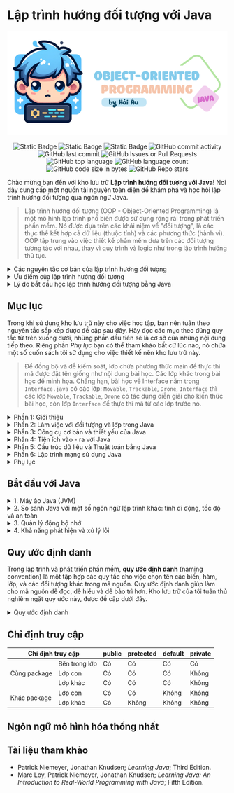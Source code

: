 # Lập trình hướng đối tượng với Java

![intro](images/logo.png)

<p align = "center">
<img alt="Static Badge" src="https://img.shields.io/badge/HUST-course-blue?labelColor=FF6868&color=DCFFB7">
<img alt="Static Badge" src="https://img.shields.io/badge/open_source-for_education-blue?labelColor=365486&color=DCF2F1">
<img alt="Static Badge" src="https://img.shields.io/badge/newbie-learn_to_code-blue?labelColor=6962AD&color=83C0C1">
<img alt="GitHub commit activity" src="https://img.shields.io/github/commit-activity/w/HaiAu2501/Object-oriented-Programming-with-Java?labelColor=FFF5E0&color=8DECB4">
<img alt="GitHub last commit" src="https://img.shields.io/github/last-commit/HaiAu2501/Object-oriented-Programming-with-Java?labelColor=1679AB&color=C5FF95">
<img alt="GitHub Issues or Pull Requests" src="https://img.shields.io/github/issues/HaiAu2501/Object-oriented-Programming-with-Java?labelColor=A34343&color=E9C874">
<img alt="GitHub top language" src="https://img.shields.io/github/languages/top/HaiAu2501/Object-oriented-Programming-with-Java?labelColor=FFD1E3&color=FFFAB7">
<img alt="GitHub language count" src="https://img.shields.io/github/languages/count/HaiAu2501/Object-oriented-Programming-with-Java?labelColor=DD5746&color=FFC470">
<img alt="GitHub code size in bytes" src="https://img.shields.io/github/languages/code-size/HaiAu2501/Object-oriented-Programming-with-Java?labelColor=7AA2E3&color=97E7E1">
<img alt="GitHub Repo stars" src="https://img.shields.io/github/stars/HaiAu2501/Object-oriented-Programming-with-Java?labelColor=4CCD99&color=FFF455">
</p>

Chào mừng bạn đến với kho lưu trữ **Lập trình hướng đối tượng với Java**! Nơi đây cung cấp một nguồn tài nguyên toàn diện để khám phá và học hỏi lập trình hướng đối tượng qua ngôn ngữ Java.

> Lập trình hướng đối tượng (OOP - Object-Oriented Programming) là một mô hình lập trình phổ biến được sử dụng rộng rãi trong phát triển phần mềm. Nó được dựa trên các khái niệm về "đối tượng", là các thực thể kết hợp cả dữ liệu (thuộc tính) và các phương thức (hành vi). OOP tập trung vào việc thiết kế phần mềm dựa trên các đối tượng tương tác với nhau, thay vì quy trình và logic như trong lập trình hướng thủ tục.

<details>

<summary> Các nguyên tắc cơ bản của lập trình hướng đối tượng</summary>
<br/>

Lập trình hướng đối tượng dựa trên 4 nguyên tắc cơ bản, đó là: Đóng gói, Kế thừa, Đa hình, và Trừu tượng hóa. Mỗi nguyên tắc này cung cấp một cách tiếp cận để giải quyết các vấn đề trong phát triển phần mềm và giúp quản lý mã nguồn một cách hiệu quả hơn.

- **Đóng gói** (Encapsulation): Đây là khái niệm che giấu chi tiết triển khai bên trong của đối tượng, ngăn người dùng trực tiếp truy cập vào dữ liệu bên trong. Đóng gói giúp bảo vệ dữ liệu và hành vi của đối tượng khỏi sự can thiệp không mong muốn và cung cấp một giao diện thống nhất để tương tác với đối tượng.

- **Kế thừa** (Inheritance): Kế thừa cho phép một lớp mới kế thừa các thuộc tính và phương thức từ một lớp đã có sẵn. Lớp mới này có thể bổ sung thêm hoặc sửa đổi các thành phần thừa kế để đáp ứng nhu cầu riêng của nó, giúp tái sử dụng và mở rộng mã nguồn một cách hiệu quả.

- **Đa hình** (Polymorphism): Đa hình là khả năng mà theo đó các lớp khác nhau có thể được sử dụng thông qua cùng một giao diện. Phương thức có thể được định nghĩa trong một lớp cơ sở và được thay thế bởi các phương thức có cùng tên trong các lớp dẫn xuất, cho phép các đối tượng được xử lý thông qua giao diện chung mà không cần biết kiểu dữ liệu cụ thể của chúng.

- **Trừu tượng hóa** (Abstraction): Trừu tượng hóa cho phép lập trình viên tập trung vào những gì một đối tượng làm mà không cần quan tâm đến cách thực hiện. Nó tạo ra một lớp cơ sở mô tả một giao diện tổng quát mà các lớp dẫn xuất sẽ thực thi, đơn giản hóa việc quản lý sự phức tạp của hệ thống.

</details>

<details>

<summary>Ưu điểm của lập trình hướng đối tượng</summary>
<br/>

Lập trình hướng đối tượng mang lại nhiều ưu điểm vượt trội trong phát triển phần mềm, giúp nó trở thành một trong những mô hình thiết kế và lập trình chính trong ngành công nghệ thông tin. Dưới đây là những ưu điểm của nó:

- **Tái sử dụng mã**: OOP cho phép lập trình viên sử dụng lại mã nguồn thông qua cơ chế kế thừa. Lớp con có thể kế thừa tính năng từ lớp cha mà không cần phải viết lại mã đó. Điều này giúp giảm bớt lượng công việc lập trình, giảm thiểu các lỗi tiềm ẩn và tăng tốc độ phát triển phần mềm.

- **Dễ dàng bảo trì và sửa lỗi**: Cấu trúc đóng gói trong OOP giúp che giấu chi tiết triển khai, chỉ cung cấp giao diện (interface) cần thiết cho người dùng. Điều này làm cho việc bảo trì và cập nhật hệ thống trở nên dễ dàng hơn, vì thay đổi bên trong một đối tượng không ảnh hưởng tới các đối tượng khác.

- **Mô hình hóa thực tiễn**: OOP cho phép lập trình viên mô hình hóa các thực thể thực tế dưới dạng đối tượng phần mềm, làm cho mã nguồn dễ hiểu và quản lý hơn. Việc sử dụng các đối tượng như là biểu diễn của dữ liệu và hành vi trong thế giới thực giúp phát triển phần mềm trở nên trực quan và gần gũi hơn với người lập trình.

- **Tính mở rộng**: Nhờ vào khả năng kế thừa và đóng gói, OOP dễ dàng mở rộng. Một lớp mới có thể được tạo ra với sự kế thừa từ một hoặc nhiều lớp đã tồn tại mà không làm ảnh hưởng tới những lớp đó. Điều này giúp hệ thống phát triển một cách linh hoạt và thích ứng với nhu cầu mới một cách nhanh chóng.

- **Tính bảo mật**: Đóng gói không chỉ giúp ẩn đi chi tiết triển khai mà còn cung cấp một lớp bảo mật. Dữ liệu bên trong một đối tượng được bảo vệ khỏi sự truy cập trực tiếp từ bên ngoài, đảm bảo tính toàn vẹn và an toàn của dữ liệu.

</details>

<details>

<summary>Lý do bắt đầu học lập trình hướng đối tượng bằng Java</summary>
<br/>

Java là một trong những ngôn ngữ lập trình phổ biến nhất được sử dụng để giảng dạy lập trình hướng đối tượng vì nhiều lý do chính đáng.

- **Java là một ngôn ngữ thuần túy hướng đối tượng**, nghĩa là mọi thứ trong Java đều là đối tượng hoặc lớp. Các khái niệm như kế thừa, đóng gói, đa hình, và trừu tượng hoàn toàn được tích hợp sẵn trong ngôn ngữ. Điều này giúp người học dễ dàng tiếp cận và thực hành các nguyên lý OOP một cách tự nhiên trong quá trình lập trình.

- **Java có cú pháp khá rõ ràng và dễ hiểu.** Cú pháp của Java dựa trên C/C++, nhưng đã loại bỏ một số tính năng phức tạp như con trỏ trực tiếp, làm cho nó trở thành ngôn ngữ lý tưởng để giảng dạy cho người mới bắt đầu. Việc loại bỏ những tính năng phức tạp này giúp người học tập trung vào việc hiểu các khái niệm cốt lõi của OOP mà không bị sa lầy vào các chi tiết khó hiểu.

- **Java là ngôn ngữ độc lập nền tảng**, có thể chạy trên bất kỳ hệ điều hành nào có máy ảo Java (JVM). Điều này có nghĩa là các chương trình Java có thể phát triển và thực thi một cách nhất quán trên các nền tảng khác nhau mà không cần thay đổi mã. Sự linh hoạt này là lý tưởng cho môi trường học tập, nơi sinh viên và giáo viên có thể sử dụng nhiều loại phần cứng và phần mềm.

</details>

## Mục lục

Trong khi sử dụng kho lưu trữ này cho việc học tập, bạn nên tuân theo nguyên tắc sắp xếp được đề cập sau đây. Hãy đọc các mục theo đúng quy tắc từ trên xuống dưới, những phần đầu tiên sẽ là cơ sở của những nội dung tiếp theo. Riêng phần *Phụ lục* bạn có thể tham khảo bất cứ lúc nào, nó chứa một số cuốn sách tôi sử dụng cho việc thiết kế nên kho lưu trữ này.

> Để đồng bộ và dễ kiểm soát, lớp chứa phương thức main để thực thi mã được đặt tên giống như nội dung bài học. Các lớp khác trong bài học để minh họa. Chẳng hạn, bài học về Interface nằm trong `Interface.java` có các lớp: `Movable`, `Trackable`, `Drone`, `Interface` thì các lớp `Movable`, `Trackable`, `Drone` có tác dụng diễn giải cho kiến thức bài học, còn lớp `Interface` để thực thi mã từ các lớp trước nó.

<details>
<summary>Phần 1: Giới thiệu</summary>

- [**Bắt đầu với Java**](#bắt-đầu-với-java)
  - Máy ảo Java
  - So sánh Java với một số ngôn ngữ lập trình khác: tính di động, tốc độ và an toàn
  - Quản lý động bộ nhớ
  - Khả năng phát hiện và xử lý lỗi
- [**Naming Convention**](#quy-ước-định-danh)
- [**Unified Modeling Language**](#ngôn-ngữ-mô-hình-hóa-thống-nhất)
- [**The Java Language**](1.%20The%20Java%20Language/)
  - [HelloWorld](1.%20The%20Java%20Language/HelloWorld.java)
  - [HelloJava](1.%20The%20Java%20Language/HelloJava.java)
  - [DataTypes](1.%20The%20Java%20Language/DataTypes.java)
  - [Wrappers](1.%20The%20Java%20Language/Wrappers.java)
  - [Boxing](1.%20The%20Java%20Language/Boxing.java)
  - [Enumerations](1.%20The%20Java%20Language/Enumerations.java)
  - [Arrays](1.%20The%20Java%20Language/Arrays.java)
  - [ArgumentPassing](1.%20The%20Java%20Language/ArgumentPassing.java)
  - [MethodOverloading](1.%20The%20Java%20Language/MethodOverloading.java)
  - [ObjectsInJava](1.%20The%20Java%20Language/ObjectsInJava.java)
  - [InitializerBlock](1.%20The%20Java%20Language/InitializerBlock.java)
  - [ObjectCreation](1.%20The%20Java%20Language/ObjectCreation.java)
  - [ObjectDestruction](1.%20The%20Java%20Language/ObjectDestruction.java)
  - [ThisReference](1.%20The%20Java%20Language/ThisReference.java)

</details>

<details>

<summary>Phần 2: Làm việc với đối tượng và lớp trong Java</summary>

- [**Classes in Java**](2.%20Classes%20in%20Java/)
  - [Subclass](2.%20Classes%20in%20Java/Subclass.java)
  - [Casting](2.%20Classes%20in%20Java/Casting.java)
  - [SuperConstructor](2.%20Classes%20in%20Java/SuperConstructor.java)
  - [Abstract](2.%20Classes%20in%20Java/Abstract.java)
  - [Interface](2.%20Classes%20in%20Java/Interface.java)
  - [Callback](2.%20Classes%20in%20Java/Callback.java)
  - [InterfaceVariables](2.%20Classes%20in%20Java/InterfaceVariables.java)
  - [SubInterface](2.%20Classes%20in%20Java/SubInterface.java)
- **Inner Classes**
  - [NestedClass](2.%20Classes%20in%20Java/NestedClass.java)
  - [InnerClass](2.%20Classes%20in%20Java/InnerClass.java)
  - [AdapterClass](2.%20Classes%20in%20Java/AdapterClass.java)
  - [WithinMethods](2.%20Classes%20in%20Java/WithinMethods.java)
  - [StaticInnerClass](2.%20Classes%20in%20Java/StaticInnerClass.java)
  - [AnonymousInnerClass](2.%20Classes%20in%20Java/AnonymousInnerClass.java)
  - [EventHandling](2.%20Classes%20in%20Java/EventHandling.java)
- **The Object Class**
  - [TheObjectClass](2.%20Classes%20in%20Java/TheObjectClass.java)
  - [Equals](2.%20Classes%20in%20Java/Equals.java)
  - [Hashcode](2.%20Classes%20in%20Java/Hashcode.java)
  - [Clone](2.%20Classes%20in%20Java/Clone.java)
- **The Class Class**
  - [TheClassClass](2.%20Classes%20in%20Java/TheClassClass.java)
  - [Reflection](2.%20Classes%20in%20Java/Reflection.java)
- **Annotations**
  - [Annotations](2.%20Classes%20in%20Java/Annotations.java)
- **Generics**

</details>

<details>

<summary>Phần 3: Công cụ cơ bản và thiết yếu của Java</summary>

- [**Core Ultilities**](3.%20Core%20Ultilities/)
  - [StringTips](3.%20Core%20Ultilities/StringTips.java)
  - [Math](3.%20Core%20Ultilities/Math.java)
  - [Random](3.%20Core%20Ultilities/Random.java)
  - [Time](3.%20Core%20Ultilities/Time.java)
  - [Collections](3.%20Core%20Ultilities/Collections.java)
  - [Iteration](3.%20Core%20Ultilities/Iteration.java)
  - [Properties](3.%20Core%20Ultilities/Properties.java)
  - [LoggingAPI](3.%20Core%20Ultilities/LoggingAPI.java)

</details>

<details>

<summary>Phần 4: Tiện ích vào - ra với Java</summary>

- [**IO Facilities**](4.%20IO%20Facilities/)
  - Streams
  - Pipes
  - Files
  - DataCompression
  - Buffers

</details>

<details>

<summary>Phần 5: Cấu trúc dữ liệu và Thuật toán bằng Java</summary>

> Mục này gần như cùng thứ tự với kho lưu trữ của tôi: [**Cấu trúc dữ liệu và Thuật toán sử dụng C/C++**](https://github.com/HaiAu2501/Data-Structures-and-Algorithms-using-C), chỉ khác là được viết bằng ngôn ngữ Java. Sẽ có một số khác biệt giữa hai ngôn ngữ, bạn đọc có thể tự đối chiếu chúng.

- **Tuần 1: Làm quen với Java**
  - [SumTwoInts](5.%20Data%20Structures%20and%20Algorithms/SumTwoInts.java)
  - [SumOfArray](5.%20Data%20Structures%20and%20Algorithms/SumOfArray.java)
  - [MaxSubarray](5.%20Data%20Structures%20and%20Algorithms/MaxSubarray.java)
- **Tuần 2: Thuật toán Đệ quy & Thuật toán Quay lui**
- **Tuần 3: Thuật toán Nhánh cận & Thuật toán Tham lam**
- **Tuần 4: Thuật toán Quy hoạch động**
- **Tuần 5: Ngăn xếp & Hàng đợi**

</details>

<details>

<summary>Phần 6: Lập trình mạng sử dụng Java</summary>

</details>

<details>

<summary>Phụ lục</summary>

- [**Chỉ định truy cập**](#chỉ-định-truy-cập)
- [**Tài liệu tham khảo**](#tài-liệu-tham-khảo)
- [**Tải xuống tài liệu tham khảo**](documents)
- [**Dự án của tôi**](.projects)
  - [**TicTacToe**](.projects/TicTacToe.java)

</details>

## Bắt đầu với Java

<details>

<summary>1. Máy ảo Java (JVM)</summary>
<br/>

Java vừa là ngôn ngữ lập trình vừa được **biên dịch** (complied) vừa được **thông dịch** (interpreted). Trong Java, mã nguồn được biên dịch thành bytecode, đó là các chỉ thị nhị phân đơn giản hoạt động như mã máy cho máy tính. Tuy nhiên, khác với C hay C++, bytecode của Java không phải là mã máy bản địa cho bất kỳ loại vi xử lý cụ thể nào mà là cho một máy ảo Java (JVM), một nền tảng chung cho mọi hệ thống.

Bytecode này sau đó được máy ảo Java thông dịch và thực thi như thể nó là mã máy bản địa. JVM hoạt động giống như một hệ điều hành thực sự trong việc quản lý bộ nhớ và xử lý các lệnh, đảm bảo an toàn và di động của mã. Mọi đặc điểm của ngôn ngữ Java đều được định nghĩa rõ ràng, không phụ thuộc vào hệ thống nền tảng cụ thể nào, giúp Java có khả năng chạy đồng nhất trên nhiều nền tảng khác nhau mà không cần chỉnh sửa mã.

JVM cung cấp một môi trường thực thi an toàn, nơi nó thực hiện các chức năng tương tự như một hệ điều hành. Nó quản lý bộ nhớ, thực thi các lệnh dựa trên ngăn xếp, và xử lý các kiểu dữ liệu nguyên thủy. Việc này giảm thiểu các rủi ro bảo mật và tăng tính ổn định của ứng dụng.

</details>

<details>

<summary>2. So sánh Java với một số ngôn ngữ lập trình khác: tính di động, tốc độ và an toàn</summary>
<br/>

Dù có vẻ ngoài tương tự như C và C++ về cú pháp, Java không phải là hậu duệ trực tiếp của C hay là phiên bản tiếp theo của C++. Java có nhiều điểm chung với các ngôn ngữ động như Smalltalk và Lisp hơn là với C. Sự giống nhau chỉ dừng lại ở cú pháp bên ngoài như sử dụng nhiều dấu ngoặc nhọn và dấu chấm phẩy. Java thừa hưởng triết lý của C về một ngôn ngữ tốt nên gọn nhẹ, dễ nhớ nhưng lại mở rộng vốn từ vựng qua các gói lớp Java.

Ngôn ngữ kịch bản như Perl, Python và Ruby rất phổ biến vì chúng phù hợp cho các ứng dụng an toàn, được kết nối mạng. Tuy nhiên, hầu hết các ngôn ngữ kịch bản không được thiết kế cho lập trình quy mô lớn nghiêm túc. Chúng thường không phù hợp cho các dự án lớn hay phức tạp vì cấu trúc chương trình lỏng lẻo và hệ thống kiểu dữ liệu đơn giản.

Java cung cấp một nền tảng an toàn để phát triển các framework cấp cao hơn và thậm chí là các ngôn ngữ khác, kết hợp sự đơn giản và tính năng của Java cho phép phát triển nhanh chóng và dễ dàng thay đổi ứng dụng. Java cũng đã học hỏi từ các tính năng của Smalltalk và cải tiến chúng, đặc biệt là trong việc sử dụng bộ kiểm tra bytecode để đảm bảo tính chính xác của mã Java biên dịch, giúp nâng cao hiệu suất và đảm bảo an toàn hơn so với Smalltalk.

Java được thiết kế để là một ngôn ngữ an toàn, không chỉ chống lại các lỗi phần mềm mà còn các vấn đề thường gặp trong thiết kế và lập trình. Java cung cấp nhiều lớp bảo vệ, từ kiểm tra an toàn của mã trước khi chạy cho đến cách thức mà trình tải lớp (class loader), một cơ chế tải bytecode của trình thông dịch Java, tạo ra một "bức tường" xung quanh các lớp không đáng tin cậy. Những tính năng này là nền tảng cho các chính sách bảo mật cấp cao, cho phép hoặc không cho phép các loại hoạt động khác nhau trên từng ứng dụng.

Java bắt đầu từ một "tấm bảng trắng" và do đó có thể tránh được những tính năng phức tạp hoặc gây tranh cãi có trong các ngôn ngữ khác. Ví dụ, Java không cho phép lập trình viên tái định nghĩa các toán tử (như + hay -), không có tiền xử lý mã nguồn như macros hay #define statements, những thứ thường được dùng trong các ngôn ngữ khác để hỗ trợ sự phụ thuộc vào nền tảng.

Java cũng cung cấp một cấu trúc gói (package) rõ ràng để tổ chức các tệp lớp, giúp trình biên dịch xử lý một số chức năng của công cụ make truyền thống một cách hiệu quả. Mọi thông tin kiểu dữ liệu đều được bảo toàn trong các lớp Java đã biên dịch, không cần tới các tệp tiêu đề nguồn thừa như trong C/C++. Điều này khiến mã Java dễ đọc và ít cần đến ngữ cảnh hơn.

Java chỉ hỗ trợ kế thừa đơn (mỗi lớp chỉ có một lớp "cha" duy nhất) nhưng cho phép kế thừa nhiều giao diện (interface). Giao diện trong Java, tương tự như lớp trừu tượng trong C++, xác định hành vi của một đối tượng mà không định nghĩa thực thi của nó. Đây là một cơ chế mạnh mẽ cho phép nhà phát triển định nghĩa một "hợp đồng" về hành vi của đối tượng mà có thể được sử dụng và tham chiếu một cách độc lập với bất kỳ thực thi đối tượng cụ thể nào.

</details>

<details>

<summary>3. Quản lý động bộ nhớ</summary>
<br/>

Java loại bỏ việc sử dụng con trỏ có thể tham chiếu tới bất kỳ khu vực bộ nhớ nào và thêm vào thu gom rác tự động cùng mảng cấp cao. Những tính năng này giúp loại bỏ nhiều vấn đề liên quan đến an toàn, khả năng chuyển đổi và tối ưu hóa mà các ngôn ngữ khác thường gặp phải. Trong Java, các đối tượng không còn được sử dụng sẽ tự động được thu hồi bộ nhớ, giảm thiểu lỗi do quản lý bộ nhớ thủ công.

Java không sử dụng con trỏ theo nghĩa truyền thống mà thay vào đó là các tham chiếu, định kiểu chặt chẽ và an toàn hơn. Các đối tượng trong Java, ngoại trừ các kiểu nguyên thủy, được truy cập qua tham chiếu. Điều này cho phép xây dựng các cấu trúc dữ liệu phức tạp một cách an toàn về kiểu dữ liệu mà không có rủi ro liên quan đến con trỏ trong C/C++.

</details>

<details>

<summary>4. Khả năng phát hiện và xử lý lỗi</summary>
<br/>

Java được thiết kế để xử lý lỗi một cách thông minh và hiệu quả, nhờ vào cơ chế quản lý ngoại lệ mạnh mẽ. Trong Java, các lỗi không chỉ được bắt và xử lý tại một nơi cụ thể trong chương trình thông qua khối mã "catch", mà còn được đóng gói thành các đối tượng ngoại lệ. Mỗi đối tượng này mang thông tin về nguyên nhân gây ra lỗi, giúp lập trình viên dễ dàng hiểu và xử lý lỗi một cách chính xác. Trình biên dịch Java đòi hỏi phương thức phải tuyên bố các ngoại lệ mà nó có thể phát sinh, hoặc là phải tự xử lý chúng ngay lập tức. Điều này giúp đưa thông tin lỗi lên cùng mức độ quan trọng với các thông tin khác như kiểu dữ liệu trả về hay tham số của phương thức. Qua đó, khi lập trình, bạn có thể dự đoán và chuẩn bị sẵn sàng cho các tình huống có thể xảy ra, đảm bảo rằng ứng dụng của bạn sẽ hoạt động ổn định và an toàn hơn.

</details>

## Quy ước định danh

Trong lập trình và phát triển phần mềm, **quy ước định danh** (naming convention) là một tập hợp các quy tắc cho việc chọn tên các biến, hàm, lớp, và các đối tượng khác trong mã nguồn. Quy ước định danh giúp làm cho mã nguồn dễ đọc, dễ hiểu và dễ bảo trì hơn. Kho lưu trữ của tôi tuân thủ nghiêm ngặt quy ước này, được đề cập dưới đây.

<details>

<summary>Quy ước định danh</summary>
<ol>

<li><b>Lớp (Class) và Giao diện (Interface):</b></li>

- *Lớp:* Tên lớp luôn bắt đầu bằng chữ cái in hoa (PascalCase). Nếu tên lớp bao gồm nhiều từ, mỗi từ cũng phải bắt đầu bằng chữ cái in hoa. Ví dụ: `Student`, `Car`, `ColorChooser`.

- *Giao diện:* Giống như class, tên interface cũng sử dụng PascalCase. Thường thì tên interface sẽ bắt đầu bằng các chữ cái viết hoa như `I` hoặc sử dụng các hậu tố/suffix như `able` hoặc `ible` để mô tả tính năng, chẳng hạn như `Runnable`, `Accessible`.

<li><b>Phương thức (Method)/Hàm (Function) và Biến (Variable):</b></li>

- Tên phương thức luôn bắt đầu bằng chữ thường và theo sau là camelCase. Tên phương thức thường là các động từ hoặc cụm động từ mô tả hành động mà phương thức đó thực hiện. Ví dụ: `getName()`, `calculateTotalWidth()`.

- Tên biến cũng nên bắt đầu bằng chữ thường và theo sau là camelCase. Tên biến nên rõ ràng và mô tả được giá trị mà chúng đại diện. Ví dụ: `height`, `numberOfStudents`.

<li><b>Gói (Package)</b></li>

- Tên gói nên được viết thường hoàn toàn để tránh xung đột với tên lớp và interface.

</ol>

Một ví dụ về lớp `Dog`:

```java
package com.example.animals;

/**
 * A generic Dog class that can be used as a base class for specific breeds.
 */
public class Dog {
    private String name;
    private int age;

    /**
     * Constructor for Dog class.
     *
     * @param name The name of the dog.
     * @param age The age of the dog.
     */
    public Dog(String name, int age) {
        this.name = name;
        this.age = age;
    }

    /**
     * Returns the name of the dog.
     *
     * @return The name of the dog.
     */
    public String getName() {
        return name;
    }

    /**
     * Sets the name of the dog.
     *
     * @param name New name for the dog.
     */
    public void setName(String name) {
        this.name = name;
    }

    /**
     * Returns the age of the dog.
     *
     * @return The age of the dog.
     */
    public int getAge() {
        return age;
    }

    /**
     * Sets the age of the dog.
     *
     * @param age New age for the dog.
     */
    public void setAge(int age) {
        this.age = age;
    }

    /**
     * Provides a string representation of the dog.
     *
     * @return A string describing the dog's details.
     */
    @Override
    public String toString() {
        return "Dog[name=" + name + ", age=" + age + "]";
    }
}
```

</details>

## Chỉ định truy cập

<div align="center">
<table class="tg">
<thead>
  <tr>
    <th class="tg-c3ow" colspan="2">Chỉ định truy cập</th>
    <th class="tg-c3ow">public</th>
    <th class="tg-c3ow">protected</th>
    <th class="tg-c3ow">default</th>
    <th class="tg-c3ow">private</th>
  </tr>
</thead>
<tbody>
  <tr>
    <td class="tg-lboi" rowspan="3">Cùng package<br></td>
    <td class="tg-0pky">Bên trong lớp</td>
    <td class="tg-c3ow">Có</td>
    <td class="tg-c3ow">Có</td>
    <td class="tg-c3ow">Có</td>
    <td class="tg-c3ow">Có</td>
  </tr>
  <tr>
    <td class="tg-0pky">Lớp con</td>
    <td class="tg-c3ow">Có</td>
    <td class="tg-c3ow">Có</td>
    <td class="tg-c3ow">Có</td>
    <td class="tg-7btt">Không</td>
  </tr>
  <tr>
    <td class="tg-0pky">Lớp khác</td>
    <td class="tg-c3ow">Có</td>
    <td class="tg-c3ow">Có</td>
    <td class="tg-c3ow">Có</td>
    <td class="tg-7btt">Không</td>
  </tr>
  <tr>
    <td class="tg-lboi" rowspan="2">Khác package</td>
    <td class="tg-0pky">Lớp con</td>
    <td class="tg-c3ow">Có</td>
    <td class="tg-c3ow">Có</td>
    <td class="tg-7btt">Không</td>
    <td class="tg-7btt">Không</td>
  </tr>
  <tr>
    <td class="tg-0pky">Lớp khác</td>
    <td class="tg-c3ow">Có</td>
    <td class="tg-7btt">Không</td>
    <td class="tg-7btt">Không</td>
    <td class="tg-7btt">Không</td>
  </tr>
</tbody>
</table>
</div>

## Ngôn ngữ mô hình hóa thống nhất

## Tài liệu tham khảo

- Patrick Niemeyer, Jonathan Knudsen; *Learning Java*; Third Edition.
- Marc Loy, Patrick Niemeyer, Jonathan Knudsen; *Learning Java: An Introduction to Real-World Programming with Java*; Fifth Edition.
